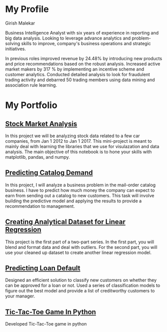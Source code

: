 # My Profile

Girish Malekar

Business Intelligence Analyst with six years of experience in reporting and big data analysis. Looking to leverage advance analytics and problem-solving skills to improve, company's business operations and strategic initiatives.

In previous roles improved revenue by 24.48% by introducing new products and price recommendations based on the robust analysis. Increased active market makers by 317 % by implementing an incentive scheme and customer analytics. Conducted detailed analysis to look for fraudulent trading activity and debarred 50 trading members using data mining and association rule learning. 

# My Portfolio
## [Stock Market Analysis](https://github.com/gmalekar/Data-Analysis "Data Analysis repository")
In this project we will be analyzing stock data related to a few car companies, from Jan 1 2012 to Jan 1 2017.
This mini-project is meant to mainly deal with learning the libraries that we use for visulazation and data analysis.
The main objective of this notebook is to hone your skills with matplotlib, pandas, and numpy.

## [Predicting Catalog Demand](https://github.com/gmalekar/PredictingCatalogDemand)
In this project, I will analyze a business problem in the mail-order catalog business. I have to predict how much money the company can expect to earn from sending out a catalog to new customers.   This task will involve building the predictive model and applying the results to provide a recommendation to management. 

## [Creating Analytical Dataset for Linear Regression](https://github.com/gmalekar/Creating-Analytical-Dataset-LinearRegression)
This project is the first part of a two-part series. In the first part, you will blend and format data and deal with outliers. For the second part, you will use your cleaned up dataset to create another linear regression model.

## [Predicting Loan Default](https://github.com/gmalekar/Predicting-Loan-Default)
Designed an efficient solution to classify new customers on whether they can be approved for a loan or not. Used a series of classification models to figure out the best model and provide a list of creditworthy customers to your manager.

## [Tic-Tac-Toe Game In Python](https://github.com/gmalekar/Tic-Tac-Toe-InPython)
Developed Tic-Tac-Toe game in python

